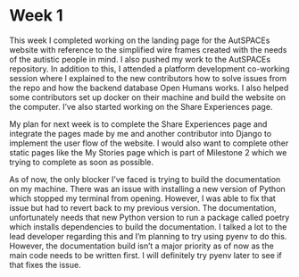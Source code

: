 # Week 1
This week I completed working on the landing page for the AutSPACEs website with reference to the simplified wire frames created with the needs of the autistic people in mind. I also pushed my work to the AutSPACEs repository. In addition to this, I attended a platform development co-working session where I explained to the new contributors how to solve issues from the repo and how the backend database Open Humans works. I also helped some contributors set up docker on their machine and build the website on the computer. I’ve also started working on the Share Experiences page.

My plan for next week is to complete the Share Experiences page and integrate the pages made by me and another contributor into Django to implement the user flow of the website. I would also want to complete other static pages like the My Stories page which is part of Milestone 2 which we trying to complete as soon as possible.

As of now, the only blocker I’ve faced is trying to build the documentation on my machine. There was an issue with installing a new version of Python which stopped my terminal from opening. However, I was able to fix that issue but had to revert back to my previous version. The documentation, unfortunately needs that new Python version to run a package called poetry which installs dependencies to build the documentation. I talked a lot to the lead developer regarding this and I’m planning to try using pyenv to do this. However, the documentation build isn’t a major priority as of now as the main code needs to be written first. I will definitely try pyenv later to see if that fixes the issue.